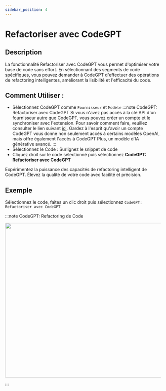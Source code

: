 ```yaml
---
sidebar_position: 4
---
```


# Refactoriser avec CodeGPT

## Description
La fonctionnalité Refactoriser avec CodeGPT vous permet d'optimiser votre base de code sans effort. En sélectionnant des segments de code spécifiques, vous pouvez demander à CodeGPT d'effectuer des opérations de refactoring intelligentes, améliorant la lisibilité et l'efficacité du code.

## Comment Utiliser :
- Sélectionnez CodeGPT comme `Fournisseur` et `Modèle`
:::note CodeGPT: Refactoriser avec CodeGPT
Si vous n'avez pas accès à la clé API d'un fournisseur autre que CodeGPT, vous pouvez créer un compte et le synchroniser avec l'extension. Pour savoir comment faire, veuillez consulter le lien suivant [ici](https://intercom.help/codegpt/fr/articles/8699317-se-connecter-avec-codegpt-nouvelle-extension). Gardez à l'esprit qu'avoir un compte CodeGPT vous donne non seulement accès à certains modèles OpenAI, mais offre également l'accès à CodeGPT Plus, un modèle d'IA générative avancé.
:::
- Sélectionnez le Code : Surlignez le snippet de code
- Cliquez droit sur le code sélectionné puis sélectionnez **CodeGPT: Refactoriser avec CodeGPT**

Expérimentez la puissance des capacités de refactoring intelligent de CodeGPT. Élevez la qualité de votre code avec facilité et précision.

## Exemple
Sélectionnez le code, faites un clic droit puis sélectionnez `CodeGPT: Refactoriser avec CodeGPT`

:::note CodeGPT: Refactoring de Code
<p align="center">
  <img width="750" height="500" src="https://github.com/davila7/code-gpt-docs/assets/37567214/af70248f-b257-44c6-b5e3-8a1c2ba9325c" />
</p>
:::

